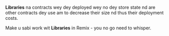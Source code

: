 **Libraries** na contracts wey dey deployed wey no dey store state nd are other contracts dey use am to decrease their size nd thus their deployment costs.

Make u sabi work wit **Libraries** in Remix - you no go need to whisper.